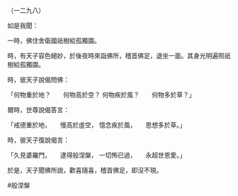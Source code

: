 （一二九八）

如是我聞：

一時，佛住舍衛國祇樹給孤獨園。

時，有天子容色絕妙，於後夜時來詣佛所，稽首佛足，退坐一面。其身光明遍照祇樹給孤獨園。

時，彼天子說偈問佛：

「何物重於地？　　何物高於空？
何物疾於風？　　何物多於草？」

爾時，世尊說偈答言：

「戒德重於地，　　慢高於虛空，
憶念疾於風，　　思想多於草。」

時，彼天子復說偈言：

「久見婆羅門，　　逮得般涅槃，
一切怖已過，　　永超世恩愛。」

於是，天子聞佛所說，歡喜隨喜，稽首佛足，即沒不現。



#般涅槃
